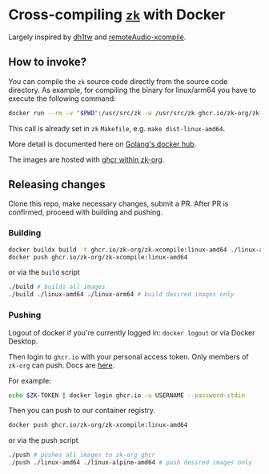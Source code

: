 # Cross-compiling [`zk`](https://github.com/zk-org/zk) with Docker

Largely inspired by [dh1tw](https://dh1tw.de/2019/12/cross-compiling-golang-cgo-projects/) and [remoteAudio-xcompile](https://github.com/dh1tw/remoteAudio-xcompile).

## How to invoke?

You can compile the `zk` source code directly from the source code directory. As example, for compiling the binary for linux/arm64 you have to execute the following command:

```sh
docker run --rm -v "$PWD":/usr/src/zk -w /usr/src/zk ghcr.io/zk-org/zk-xcompile:linux-arm64 /bin/bash -c 'make'
```

This call is already set in `zk` `Makefile`, e.g. `make dist-linux-amd64`.

More detail is documented here on [Golang's docker hub](https://hub.docker.com/_/golang).

The images are hosted with [ghcr within zk-org](https://github.com/orgs/zk-org/packages/container/zk-xcompile/versions).

## Releasing changes

Clone this repo, make necessary changes, submit a PR. 
After PR is confirmed, proceed with building and pushing.

### Building

```sh
docker buildx build -t ghcr.io/zk-org/zk-xcompile:linux-amd64 ./linux-amd64
docker push ghcr.io/zk-org/zk-xcompile:linux-amd64
```

or via the `build` script

```sh
./build # builds all images
./build ./linux-amd64 ./linux-arm64 # build desired images only
```

### Pushing

Logout of docker if you're currently logged in: `docker logout` or via Docker Desktop.

Then login to `ghcr.io` with your personal access token. Only members of `zk-org` can push. Docs are [here](https://docs.github.com/en/packages/working-with-a-github-packages-registry/working-with-the-container-registry#authenticating-with-a-personal-access-token-classic).

For example:

```sh
echo $ZK-TOKEN | docker login ghcr.io -u USERNAME --password-stdin
```

Then you can push to our container registry.

```sh
docker push ghcr.io/zk-org/zk-xcompile:linux-amd64
```

or via the push script

```sh
./push # pushes all images to zk-org ghcr
./push ./linux-amd64 ./linux-alpine-amd64 # push desired images only

```
